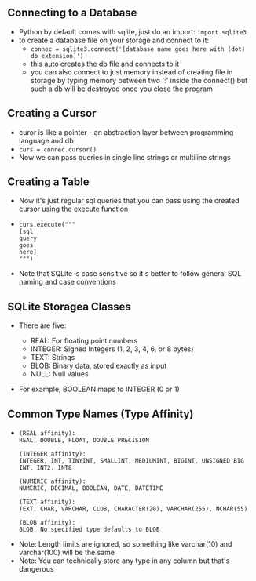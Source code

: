 ## Connecting to a Database
- Python by default comes with sqlite, just do an import: ```import sqlite3```
- to create a database file on your storage and connect to it:
  - ```connec = sqlite3.connect('[database name goes here with (dot) db extension]')```
  - this auto creates the db file and connects to it
  - you can also connect to just memory instead of creating file in storage by typing memory between two ':' inside the connect() but such a db will be destroyed once you close the program

## Creating a Cursor
- curor is like a pointer - an abstraction layer between programming language and db
- ```curs = connec.cursor()```
- Now we can pass queries in single line strings or multiline strings

## Creating a Table
- Now it's just regular sql queries that you can pass using the created cursor using the execute function
- ```
  curs.execute("""
  [sql
  query
  goes
  here]
  """)
  ```
- Note that SQLite is case sensitive so it's better to follow general SQL naming and case conventions

## SQLite Storagea Classes
- There are five:
  - REAL: For floating point numbers
  - INTEGER: Signed Integers (1, 2, 3, 4, 6, or 8 bytes)
  - TEXT: Strings
  - BLOB: Binary data, stored exactly as input
  - NULL: Null values
 
- For example, BOOLEAN maps to INTEGER (0 or 1)

## Common Type Names (Type Affinity)
- ```
  (REAL affinity):
  REAL, DOUBLE, FLOAT, DOUBLE PRECISION
  
  (INTEGER affinity):
  INTEGER, INT, TINYINT, SMALLINT, MEDIUMINT, BIGINT, UNSIGNED BIG INT, INT2, INT8
  
  (NUMERIC affinity):
  NUMERIC, DECIMAL, BOOLEAN, DATE, DATETIME
  
  (TEXT affinity):
  TEXT, CHAR, VARCHAR, CLOB, CHARACTER(20), VARCHAR(255), NCHAR(55)

  (BLOB affinity):
  BLOB, No specified type defaults to BLOB
  ```
- Note: Length limits are ignored, so something like varchar(10) and varchar(100) will be the same
- Note: You can technically store any type in any column but that's dangerous
